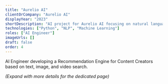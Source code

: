 ```yaml
---
title: "Aurelio AI"
clientOrCompany: "Aurelio AI"
displayYear: "2023"
shortDescription: "AI project for Aurelio AI focusing on natural language processing and machine learning solutions."
technologies: ["Python", "NLP", "Machine Learning"]
roles: ["AI Engineer"]
imageUrls: []
draft: false
order: 4
---
```


AI Engineer developing a Recommendation Engine for Content Creators based on text, image, and video search.

*(Expand with more details for the dedicated page)* 